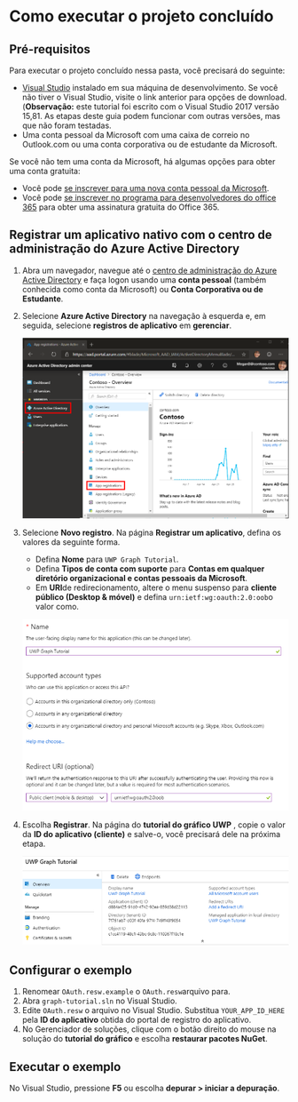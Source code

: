# <a name="how-to-run-the-completed-project"></a>Como executar o projeto concluído

## <a name="prerequisites"></a>Pré-requisitos

Para executar o projeto concluído nessa pasta, você precisará do seguinte:

- [Visual Studio](https://visualstudio.microsoft.com/vs/) instalado em sua máquina de desenvolvimento. Se você não tiver o Visual Studio, visite o link anterior para opções de download. (**Observação:** este tutorial foi escrito com o Visual Studio 2017 versão 15,81. As etapas deste guia podem funcionar com outras versões, mas que não foram testadas.
- Uma conta pessoal da Microsoft com uma caixa de correio no Outlook.com ou uma conta corporativa ou de estudante da Microsoft.

Se você não tem uma conta da Microsoft, há algumas opções para obter uma conta gratuita:

- Você pode [se inscrever para uma nova conta pessoal da Microsoft](https://signup.live.com/signup?wa=wsignin1.0&rpsnv=12&ct=1454618383&rver=6.4.6456.0&wp=MBI_SSL_SHARED&wreply=https://mail.live.com/default.aspx&id=64855&cbcxt=mai&bk=1454618383&uiflavor=web&uaid=b213a65b4fdc484382b6622b3ecaa547&mkt=E-US&lc=1033&lic=1).
- Você pode [se inscrever no programa para desenvolvedores do office 365](https://developer.microsoft.com/office/dev-program) para obter uma assinatura gratuita do Office 365.

## <a name="register-a-native-application-with-the-azure-active-directory-admin-center"></a>Registrar um aplicativo nativo com o centro de administração do Azure Active Directory

1. Abra um navegador, navegue até o [centro de administração do Azure Active Directory](https://aad.portal.azure.com) e faça logon usando uma **conta pessoal** (também conhecida como conta da Microsoft) ou **Conta Corporativa ou de Estudante**.

1. Selecione **Azure Active Directory** na navegação à esquerda e, em seguida, selecione **registros de aplicativo** em **gerenciar**.

    ![Uma captura de tela dos registros de aplicativo ](/tutorial/images/aad-portal-app-registrations.png)

1. Selecione **Novo registro**. Na página **Registrar um aplicativo**, defina os valores da seguinte forma.

    - Defina **Nome** para `UWP Graph Tutorial`.
    - Defina **Tipos de conta com suporte** para **Contas em qualquer diretório organizacional e contas pessoais da Microsoft**.
    - Em **URI**de redirecionamento, altere o menu suspenso para **cliente público (Desktop & móvel)** e defina `urn:ietf:wg:oauth:2.0:oob`o valor como.

    ![Uma captura de tela da página registrar um aplicativo](/tutorial/images/aad-register-app.png)

1. Escolha **Registrar**. Na página do **tutorial do gráfico UWP** , copie o valor da **ID do aplicativo (cliente)** e salve-o, você precisará dele na próxima etapa.

    ![Uma captura de tela da ID do aplicativo do novo registro de aplicativo](/tutorial/images/aad-application-id.png)

## <a name="configure-the-sample"></a>Configurar o exemplo

1. Renomear `OAuth.resw.example` o `OAuth.resw`arquivo para.
1. Abra `graph-tutorial.sln` no Visual Studio.
1. Edite `OAuth.resw` o arquivo no Visual Studio. Substitua `YOUR_APP_ID_HERE` pela **ID do aplicativo** obtida do portal de registro do aplicativo.
1. No Gerenciador de soluções, clique com o botão direito do mouse na solução do **tutorial do gráfico** e escolha **restaurar pacotes NuGet**.

## <a name="run-the-sample"></a>Executar o exemplo

No Visual Studio, pressione **F5** ou escolha **depurar > iniciar a depuração**.
